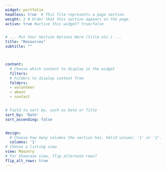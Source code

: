 ```yaml
---
widget: portfolio
headless: true  # This file represents a page section.
weight: 2 # Order that this section appears on the page.
active: true #active this widget? true/false


# ... Put Your Section Options Here (title etc.) ...
title: "Resources"
subtitle: ""



content:
  # Choose which content to display in the widget
  filters: 
  # Folders to display content from
  folders:
  - volunteer
  - about
  - contact


# Field to sort by, such as Date or Title
sort_by: 'Date'
sort_ascending: false


design:
  # Choose how many columns the section has. Valid values: '1' or '2'.
  columns: '1'
# Choose a listing view
view: Masonry
# For Showcase view, flip alternate rows?
flip_alt_rows: true
---
```

